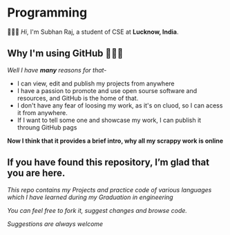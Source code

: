# Programming

👋👋👋 *Hi*, I'm Subhan Raj, a student of CSE at **Lucknow, India**.

## Why I'm using GitHub 🤔🤔🤔

*Well I have **many** reasons for that-* 

* I can view, edit and publish my projects from anywhere 
* I have a passion to promote and use open sourse software and resources, and GitHub is the home of that.
* I don't have any fear of loosing my work, as it's on cluod, so I can acess it from anywhere.
* If I want to tell some one and showcase my work, I can publish it throung GitHub pags

**Now I think that it provides a brief intro, why all my scrappy work is online**

## If you have found this repository, I’m glad that you are here.

*This repo contains my Projects and practice code of various languages which I have learned during my Graduation in engineering*

*You can feel free to fork it, suggest changes and browse code.*

*Suggestions are always welcome* 

